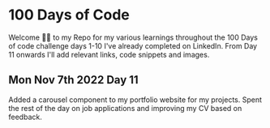 # 100 Days of Code

Welcome 👋🏿 to my Repo for my various learnings throughout the 100 Days of code challenge days 1-10 I've already completed on LinkedIn. 
From Day 11 onwards I'll add relevant links, code snippets and images.

## Mon Nov 7th 2022 Day 11
Added a carousel component to my portfolio website for my projects. Spent the rest of the day on job applications and improving my CV based on feedback.

